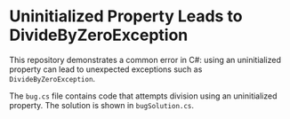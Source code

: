 # Uninitialized Property Leads to DivideByZeroException

This repository demonstrates a common error in C#: using an uninitialized property can lead to unexpected exceptions such as `DivideByZeroException`.

The `bug.cs` file contains code that attempts division using an uninitialized property. The solution is shown in `bugSolution.cs`.